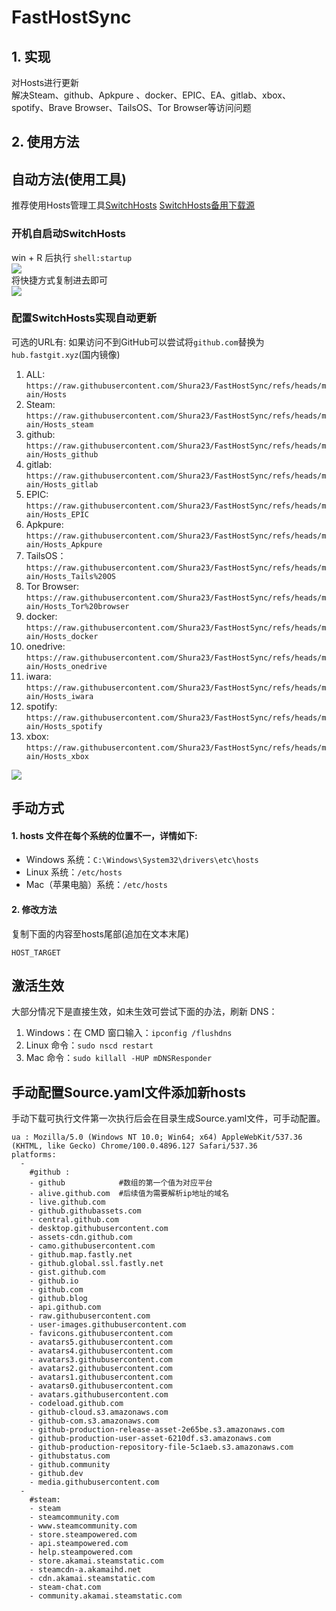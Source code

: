 # FastHostSync


## 1. 实现
对Hosts进行更新  
解决Steam、github、Apkpure 、docker、EPIC、EA、gitlab、xbox、spotify、Brave Browser、TailsOS、Tor Browser等访问问题

## 2. 使用方法
## 自动方法(使用工具)
推荐使用Hosts管理工具[SwitchHosts](https://github.com/oldj/SwitchHosts) 
[SwitchHosts备用下载源](https://nas.iaimi.info/s/nT5pb8jMQp32QwB)
### 开机自启动SwitchHosts
win + R 后执行 `shell:startup`    
![](/img/1.png)  
将快捷方式复制进去即可  
![](/img/2.png)  
### 配置SwitchHosts实现自动更新  
可选的URL有:
如果访问不到GitHub可以尝试将`github.com`替换为`hub.fastgit.xyz`(国内镜像)
1. ALL: `https://raw.githubusercontent.com/Shura23/FastHostSync/refs/heads/main/Hosts`  
2. Steam: `https://raw.githubusercontent.com/Shura23/FastHostSync/refs/heads/main/Hosts_steam`  
3. github: `https://raw.githubusercontent.com/Shura23/FastHostSync/refs/heads/main/Hosts_github`
4. gitlab: `https://raw.githubusercontent.com/Shura23/FastHostSync/refs/heads/main/Hosts_gitlab`
5. EPIC: `https://raw.githubusercontent.com/Shura23/FastHostSync/refs/heads/main/Hosts_EPIC`
6. Apkpure: `https://raw.githubusercontent.com/Shura23/FastHostSync/refs/heads/main/Hosts_Apkpure`
7. TailsOS：`https://raw.githubusercontent.com/Shura23/FastHostSync/refs/heads/main/Hosts_Tails%20OS`
8. Tor Browser: `https://raw.githubusercontent.com/Shura23/FastHostSync/refs/heads/main/Hosts_Tor%20browser`
9. docker: `https://raw.githubusercontent.com/Shura23/FastHostSync/refs/heads/main/Hosts_docker`
10. onedrive: `https://raw.githubusercontent.com/Shura23/FastHostSync/refs/heads/main/Hosts_onedrive`
11. iwara: `https://raw.githubusercontent.com/Shura23/FastHostSync/refs/heads/main/Hosts_iwara`
12. spotify: `https://raw.githubusercontent.com/Shura23/FastHostSync/refs/heads/main/Hosts_spotify`
13. xbox: `https://raw.githubusercontent.com/Shura23/FastHostSync/refs/heads/main/Hosts_xbox`


![](/img/3.png)

## 手动方式
#### 1. hosts 文件在每个系统的位置不一，详情如下:
- Windows 系统：`C:\Windows\System32\drivers\etc\hosts`
- Linux 系统：`/etc/hosts`
- Mac（苹果电脑）系统：`/etc/hosts`

#### 2. 修改方法
复制下面的内容至hosts尾部(追加在文本末尾)

```
HOST_TARGET
```

## 激活生效
大部分情况下是直接生效，如未生效可尝试下面的办法，刷新 DNS：
1. Windows：在 CMD 窗口输入：`ipconfig /flushdns`
2. Linux 命令：`sudo nscd restart`
3. Mac 命令：`sudo killall -HUP mDNSResponder`  

## 手动配置Source.yaml文件添加新hosts  
手动下载可执行文件第一次执行后会在目录生成Source.yaml文件，可手动配置。  

```
ua : Mozilla/5.0 (Windows NT 10.0; Win64; x64) AppleWebKit/537.36 (KHTML, like Gecko) Chrome/100.0.4896.127 Safari/537.36
platforms:
  -
    #github :
    - github            #数组的第一个值为对应平台
    - alive.github.com  #后续值为需要解析ip地址的域名
    - live.github.com
    - github.githubassets.com
    - central.github.com
    - desktop.githubusercontent.com
    - assets-cdn.github.com
    - camo.githubusercontent.com
    - github.map.fastly.net
    - github.global.ssl.fastly.net
    - gist.github.com
    - github.io
    - github.com
    - github.blog
    - api.github.com
    - raw.githubusercontent.com
    - user-images.githubusercontent.com
    - favicons.githubusercontent.com
    - avatars5.githubusercontent.com
    - avatars4.githubusercontent.com
    - avatars3.githubusercontent.com
    - avatars2.githubusercontent.com
    - avatars1.githubusercontent.com
    - avatars0.githubusercontent.com
    - avatars.githubusercontent.com
    - codeload.github.com
    - github-cloud.s3.amazonaws.com
    - github-com.s3.amazonaws.com
    - github-production-release-asset-2e65be.s3.amazonaws.com
    - github-production-user-asset-6210df.s3.amazonaws.com
    - github-production-repository-file-5c1aeb.s3.amazonaws.com
    - githubstatus.com
    - github.community
    - github.dev
    - media.githubusercontent.com
  -
    #steam:
    - steam
    - steamcommunity.com
    - www.steamcommunity.com
    - store.steampowered.com
    - api.steampowered.com
    - help.steampowered.com
    - store.akamai.steamstatic.com
    - steamcdn-a.akamaihd.net
    - cdn.akamai.steamstatic.com
    - steam-chat.com
    - community.akamai.steamstatic.com
```
